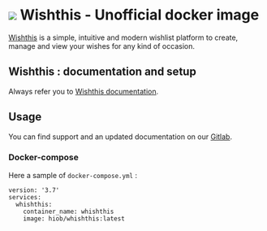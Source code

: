 # ![](https://git.nefald.fr/uploads/-/system/project/avatar/229/wishthis_logo.png?width=48) Wishthis - Unofficial docker image

[Wishthis](https://wishthis.online/) is a simple, intuitive and modern wishlist platform to create, manage and view your wishes for any kind of occasion.



## Wishthis : documentation and setup
Always refer you to [Wishthis documentation](https://github.com/grandeljay/wishthis/).

## Usage
You can find support and an updated documentation on our [Gitlab](https://git.nefald.fr/docker/wishthis).

### Docker-compose
Here a sample of `docker-compose.yml` :

```
version: '3.7'
services:
  whishthis:
    container_name: whishthis
    image: hiob/whishthis:latest
```
